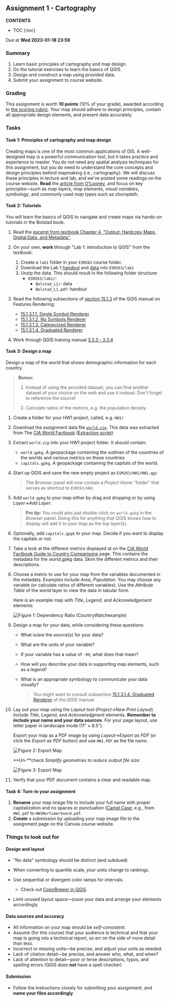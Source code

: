 ## Assignment 1 - Cartography

**CONTENTS**

- TOC
{:toc}

Due at **Wed 2023-01-18 23:59**

### Summary

1. Learn basic principles of cartography and map design.
2. Do the tutorial exercises to learn the basics of *QGIS*.
3. Design and construct a map using provided data.
4. Submit your assignment to course website.

### Grading

This assignment is worth **10 points** (10% of your grade), awarded according to [the scoring rubric](rubric.md). Your map should adhere to design principles, contain all appropriate design elements, and present data accurately.

### Tasks

#### Task 1: Principles of cartography and map design

Creating maps is one of the most common applications of GIS. A well-designed map is a powerful communication tool, but it takes practice and experience to master. You do not need any spatial analysis techniques for this assignment, but you do need to understand the core concepts and design principles behind mapmaking (i.e., cartography). We will discuss these principles in lecture and lab, and we've posted some readings on the course website. **Read** the [article from O'Looney](OLooney-Design.pdf), and focus on key principles—such as *map layers*, *map elements*, *visual variables*, *symbology*, and commonly used *map types* such as choropleth.

#### Task 2: Tutorials

You will learn the basics of QGIS to navigate and create maps via hands-on tutorials in the
Bolstad book.

1. Read the [excerpt from textbook Chapter 4, "Output: Hardcopy Maps, Digital Data, and Metadata"](GIS_Fundamentals_6e_ch4_excerpt.pdf).
1. On your own, **work** through "Lab 1: introduction to QGIS" from the textbook:

   1. Create a `lab1` folder in your `ESM263` course folder.
   1. Download the Lab 1 [handout](Lab_1_Introduction_to_QGIS/Bolstad_L1.pdf) and [data](Lab_1_Introduction_to_QGIS/Bolstad_L1.zip) into `ESM263/lab1`
   1. Unzip the data. This should result in the following folder structure:
      - `ESM263/lab1/`:
        - `Bolstad_L1/`: data
        - `Bolstad_L1.pdf`: handout

1. Read the following subsections of [section 15.1.3](https://docs.qgis.org/3.22/en/docs/user_manual/working_with_vector/vector_properties.html?highlight=classification#symbology-properties) of the QGIS manual on Features Rendering:
    - [15.1.3.1.1. Single Symbol Renderer](https://docs.qgis.org/3.22/en/docs/user_manual/working_with_vector/vector_properties.html?highlight=classification#single-symbol-renderer) 
    - [15.1.3.1.2. No Symbols Renderer](https://docs.qgis.org/3.22/en/docs/user_manual/working_with_vector/vector_properties.html?highlight=classification#no-symbols-renderer)
    - [15.1.3.1.3. Categorized Renderer](https://docs.qgis.org/3.22/en/docs/user_manual/working_with_vector/vector_properties.html?highlight=classification#categorized-renderer)
    - [15.1.3.1.4. Graduated Renderer](https://docs.qgis.org/3.22/en/docs/user_manual/working_with_vector/vector_properties.html?highlight=classification#graduated-renderer)
1. Work through QGIS training manual [3.3.3 - 3.3.4](https://docs.qgis.org/3.22/en/docs/training_manual/vector_classification/classification.html#moderate-fa-ratio-classification)

#### Task 3: Design a map

Design a map of the world that shows demographic information for each country.

> **Bonus:**
> 
> 1) Instead of using the provided dataset, you can find another dataset of your choice on the web and use it instead. Don't forget to reference the source!
>
> 2) Calculate ratios of the metrics, e.g. the population density.


1. Create a folder for your HW1 project, called, e.g. `HW1/`

1. Download the assignment data file [`world.zip`](world.gpkg).
This data was extracted from The [CIA World Factbook](https://www.cia.gov/the-world-factbook/) ([Extraction script](extract_cia.md))

1. Extract `world.zip` into your HW1 project folder. It should contain:
    - `world.gpkg`. A geopackage containing the outlines of the countries of the worlds and various metrics on these countries
    - `capitals.gpkg`. A geopackage containing the capitals of the world.

1. Start up QGIS and save the new empty project as `ESM263/HW1/HW1.qgz`

    > The *Browser* panel will now contain a *Project Home* "folder" that serves as shortcut to `ESM263/HW1`

1. Add `world.gpkg` to your map  either by drag and dropping or by using *Layer→Add Layer*.

    > **Pro tip:** You could also just double-click on `world.gpkg` in the *Browser* panel. Doing this for anything that QGIS knows how to display will add it to your map as the top layer(s).
    
1. Optionally, add `capitals.gpgk` to your map. Decide if you want to display the capitals or not.
    
1. Take a look at the different metrics displayed at on the [CIA World Factbook Guide to Country Comparisons](https://www.cia.gov/the-world-factbook/references/guide-to-country-comparisons/) page. This contains the metadata for the *world.gpkg* data. Skim the different metrics and their descriptions.

1. Choose a metric to use for your map from the variables documented in the metadata. Examples include *Area*, *Population*. You may choose any variable (or calculate ratios of different variables). Use the *Attribute Table* of the *world* layer to view the data in tabular form.

    Here is an example map with *Title*, *Legend*, and *Acknowledgement* elements:

    ![Figure 1: Dependency Ratio (CountryWatchexample)](images/HW1.png)

1. Design a map for your data, while considering these questions:

    - What is/are the source(s) for your data?

    - What are the units of your variable?

    - If your variable has a value of `-99`, what does that mean?

    - How will you describe your data in supporting map elements, such as a legend?

    - What is an appropriate symbology to communicate your data visually?

      > You might want to consult subsection [15.1.3.1.4. Graduated Renderer](https://docs.qgis.org/3.22/en/docs/user_manual/working_with_vector/vector_properties.html?highlight=classification#graduated-renderer) of the QGIS manual.

1. Lay out your map using the *Layout* tool (*Project→New Print Layout*). Include *Title*, *Legend*, and *Acknowledgment* elements. **Remember to include your name and your data sources.** For your page layout, use letter paper in landscape mode (11\" × 8.5\").

    Export your map as a PDF image by using *Layout→Export as PDF* (or click the *Export as PDF* button) and use `HW1.PDF` as the file name.

    ![Figure 2: Export Map](images/HW1_export1_qgis.png)

    **Un-**check *Simplify geometries to reduce output file size*:

    ![Figure 3: Export Map](images/HW1_export2_qgis.png)

1. Verify that your PDF document contains a clear and readable map.

#### Task 4: Turn-in your assignment

1. **Rename** your map image file to include your full name with proper capitalization and no spaces or punctuation ([Camel Case](https://en.wikipedia.org/wiki/Camel_case); e.g., from `HW1.pdf` to `HW1MortimerSnerd.pdf`.
2. **Create** a submission by uploading your map image file to the assignment page on the Canvas course website.

### Things to look out for

#### Design and layout

- \"No data\" symbology should be distinct (and subdued).
- When converting to quantile scale, your units change to rankings.
- Use sequential or divergent color ramps for intervals.
  - Check out [ColorBrewer in QGIS](..//../general/ColorBrewer/index.md).

- Limit unused layout space—zoom your data and arrange your elements accordingly.

#### Data sources and accuracy

- All information on your map should be *self-consistent*.
- Assume (for this course) that your audience is technical and that your map is going into a technical report, so err on the side of more detail than less.
- Incorrect or missing units—be precise, and adjust your units as needed.
- Lack of citation detail—be precise, and answer who, what, and when?
- Lack of attention to detail—poor or terse descriptions, typos, and spelling errors (QGIS does **not** have a spell checker)

#### Submission

- Follow the instructions closely for submitting your assignment, and **name your files accordingly**.
